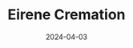 ---  
layout: startup_page  
title: "Eirene Cremation"  
id: "eirenecremations.com"  
permalink: "/eirenecremationeirenecremations.com04032024/"  
website: "https://eirenecremations.com"  
funding_round: "Seed"  
funding_amount: "$4.1M"  
investors: "Relay Ventures, Export Development Canada, Saint Elizabeth Healthcare"  
about: "Eirene is an online funeral services provider offering easy-to-use, affordable, and transparent end-of-life solutions. Their technology platform streamlines the cremation process, providing a more consistent customer experience and lower costs than traditional funeral homes. Eirene aims to modernize the funeral industry and provide compassionate service to families."  
markets: "Funeral Services"  
hq: "Toronto, Ontario, Canada"  
founded_year: "2019"  
linkedin: "https://ca.linkedin.com/company/eirene"  
twitter: "https://twitter.com/eirene"  
instagram: ""  
facebook: "https://www.facebook.com/EireneCremations/"  
crunchbase: "https://www.crunchbase.com/organization/eirene"  
pitchbook: "https://pitchbook.com/profiles/company/483230-26"  

date_display: "03-Apr-2024"  
date: "2024-04-03"

# SEO Optimization  
meta_title: "Eirene Cremation - Seed Funding ($4.1M)"  
meta_description: "Eirene Cremation, Eirene is an online funeral services provider offering easy-to-use, affordable, and transparent end-of-life solutions. Their technology platform strea..."  
meta_keywords: "Eirene Cremation, Funeral Services, Seed funding"  
canonical_url: "https://startup.projectstartups.com/eirenecremationeirenecremations.com04032024/"  
---